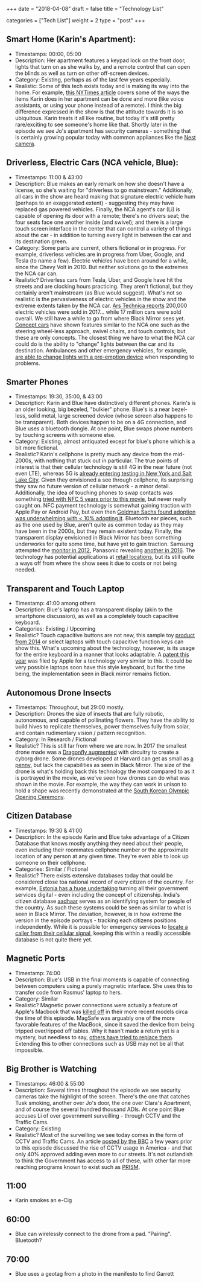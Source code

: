 +++
date = "2018-04-08"
draft = false
title = "Technology List"

categories = ["Tech List"]
weight = 2
type = "post"
+++

## Smart Home (Karin's Apartment):
- Timestamps: 00:00, 05:00
- Description: Her apartment features a keypad lock on the front door, lights that turn on as she walks by, and a remote control that can open the blinds as well as turn on other off-screen devices.
- Category: Existing, perhaps as of the last few years especially. 
- Realistic: Some of this tech exists today and is making its way into the home. For example, [this NYTimes article](https://www.nytimes.com/guides/technology/how-to-make-a-smart-home) covers some of the ways the items Karin does in her apartment can be done and more (like voice assistants, or using your phone instead of a remote). I think the big difference expressed in the show is that the attitude towards it is so ubiquitous. Karin treats it all like routine, but today it's still pretty rare/exciting to see someone's home like that. Shortly later in the episode we see Jo's apartment has security cameras - something that is certainly growing popular today with common appliances like the [Nest camera](https://nest.com/cameras/). 

## Driverless, Electric Cars (NCA vehicle, Blue):
- Timestamps: 11:00 & 43:00
- Description: Blue makes an early remark on how she doesn't have a  license, so she's waiting for "driverless to go mainstream." Additionally, all cars in the show are heard making that signature electric vehicle hum (perhaps to an exaggerated extent) - suggesting they may have replaced gas powered vehicles. Finally, the NCA agent's car (Li) is capable of opening its door with a remote; there's no drivers seat; the four seats face one another inside (and swivel); and there is a large touch screen interface in the center that can control a variety of things about the car - in addition to turning every light in between the car and its destination green.
- Category: Some parts are current, others fictional or in progress. For example, driverless vehicles are in progress from Uber, Google, and Tesla (to name a few). Electric vehicles have been around for a while, since the Chevy Volt in 2010. But neither solutions go to the extremes the NCA car can.
- Realistic? Driverless cars from Tesla, Uber, and Google have hit the streets and are clocking hours practicing. They aren't fictional, but they certainly aren't mainstream (as Blue would suggest). What's not so realistic is the pervasiveness of electric vehicles in the show and the extreme extents taken by the NCA car. 
[Ars Technica reports](https://arstechnica.com/cars/2018/01/2017-was-the-best-year-ever-for-electric-vehicle-sales-in-the-us/) 200,000 electric vehicles were sold in 2017... while 17 million cars were sold overall. We still have a while to go from where Black Mirror sees yet.
[Concept cars](http://www.businessinsider.com/concept-cars-of-the-future-photos-2016-7#because-the-car-is-driverless-the-steering-wheel-will-retract-back-into-the-dashboard-when-its-not-in-use-16) have shown features similar to the NCA one such as the steering wheel-less approach, swivel chairs, and touch controls; but these are only concepts. The closest thing we have to what the NCA car could do is the ability to "change" lights between the car and its destination. Ambulances and other emergency vehicles, for example, [are able to change lights with a pre-emption device](https://www.tranbc.ca/2014/01/30/5-things-that-make-traffic-signals-change/) when responding to problems.

## Smarter Phones
- Timestamps: 19:30, 35:00, & 43:00
- Description: Karin and Blue have distinctively different phones. Karin's is an older looking, big bezeled, "bulkier" phone. Blue's is a near bezel-less, solid metal, large screened device (whose screen also happens to be transparent). Both devices happen to be on a 4G connection, and Blue uses a bluetooth dongle. At one point, Blue swaps phone numbers by touching screens with someone else.
- Category: Existing, almost antiquated except for blue's phone which is a bit more fictional.
- Realistic? Karin's cellphone is pretty much any device from the mid-2000s, with nothing that stuck out in particular. The true points of interest is that their cellular technology is still 4G in the near future (not even LTE), whereas 5G is [already entering testing in New York and Salt Lake City](https://spectrum.ieee.org/tech-talk/telecom/wireless/the-national-science-foundation-announces-pawr-test-platform-cities). Given they envisioned a see through cellphone, its surprising they saw no future version of cellular network - a minor detail. Additionally, the idea of touching phones to swap contacts was something [tried with NFC 5 years prior to this movie](https://techcrunch.com/2011/09/29/new-nfc-spec-makes-it-easier-to-swap-contacts-save-data-to-phones/), but never really caught on. NFC payment technology is somewhat gaining traction with Apple Pay or Android Pay, but even then [Goldman Sachs found adoption was underwhelming with < 10% adopting it](http://fortune.com/2017/08/04/apple-pay-samsung-mobile-payments/). Bluetooth ear pieces, such as the one used by Blue, aren't quite as common today as they may have been in the 2000s, but they remain existent today. Finally, the transparent display envisioned in Black Mirror has been something underworks for quite some time, but have yet to gain traction. Samsung attempted the [monitor in 2012](https://www.theverge.com/2012/8/27/3271060/samsung-transparent-commercial-displays-availability), Panasonic revealing [another in 2016](https://www.theverge.com/2016/1/7/10733626/panasonic-transparent-screen-display-ces-2016). The technology has potential applications at [retail locations](http://www.planar.com/innovations/transparent-oled/), but its still quite a ways off from where the show sees it due to costs or not being needed.

## Transparent and Touch Laptop
- Timestamp: 41:00 among others
- Description: Blue's laptop has a transparent display (akin to the smartphone discussion), as well as a completely touch capacitive keyboard.
- Categories: Existing / Upcoming
- Realistic? Touch capacitive buttons are not new, this sample toy [product from 2014](https://www.sparkfun.com/products/retired/12017) or select laptops with touch capacitive function keys can show this. What's upcoming about the technology, however, is its usage for the entire keyboard in a manner that looks adaptable. A [patent this year](https://wccftech.com/new-apple-patent-details-keyboard-with-touch-based-capacitive-keys/) was filed by Apple for a technology very similar to this. It could be very possible laptops soon have this style keyboard, but for the time being, the implementation seen in Black mirror remains fiction.

## Autonomous Drone Insects
- Timestamps: Throughout, but 29:00 mostly.
- Description: Drones the size of insects that are fully robotic, autonomous, and capable of pollinating flowers. They have the ability to build hives to replicate themselves, power themselves fully from solar, and contain rudimentary vision / pattern recognition.
- Category: In Research / Fictional
- Realistic? This is still far from where we are now. In 2017 the smallest drone made was a [Dragonfly augmented](https://spectrum.ieee.org/automaton/robotics/industrial-robots/draper-dragonfleye-project) with circuitry to create a cyborg drone. Some drones developed at Harvard can get as small as [a penny](https://www.popsci.com/article/technology/rise-insect-drones), but lack the capabilities as seen in Black Mirror. The size of the drone is what's holding back this technology the most compared to as it is portrayed in the movie, as we've seen how drones can do what was shown in the movie. For example, the way they can work in unison to hold a shape was recently demonstrated at the [South Korean Olympic Opening Ceremony](https://www.wired.com/story/olympics-opening-ceremony-drone-show/).

## Citizen Database
- Timestamps: 19:30 & 41:00
- Description: In the episode Karin and Blue take advantage of a Citizen Database that knows mostly anything they need about their people, even including their roommates cellphone number or the approximate location of any person at any given time. They're even able to look up someone on their cellphone.
- Categories: Similar / Fictional
- Realistic? There exists extensive databases today that could be considered close toa  national record of every citizen of the country. For example, [Estonia has a huge undertaking](https://www.newyorker.com/magazine/2017/12/18/estonia-the-digital-republic) turning all their government services digital - even including the concept of citizenship. India's citizen database [aadhaar](https://uidai.gov.in/your-aadhaar/about-aadhaar.html) serves as an identifying system for people of the country. As such these systems could be seen as similar to what is seen in Black Mirror. The deviation, however, is in how extreme the version in the episode portrays - tracking each citizens positions independently. While it is possible for emergency services to [locate a caller from their cellular signal](http://www.govtech.com/dc/articles/911-Dispatchers-Use-New-Technologies-to-Quickly-Locate-Cellphone-Callers.html), keeping this within a readily accessible database is not quite there yet.

## Magnetic Ports
- Timestamp: 74:00
- Description: Blue's USB in the final moments is capable of connecting between computers using a purely magnetic interface. She uses this to transfer code from Rasmus' laptop to hers.
- Category: Similar
- Realistic? Magnetic power connections were actually a feature of Apple's Macbook that was [killed off](https://www.theverge.com/2016/10/27/13441150/rip-magsafe-apple-macbook-pro-charging-cable-usb-c) in their more recent models circa the time of this episode. MagSafe was arguably one of the more favorable features of the MacBook, since it saved the device from being tripped over/ripped off tables. Why it hasn't made a return yet is a mystery, but needless to say, [others have tried to replace them](http://bgr.com/2016/07/15/iphone-magnetic-charger-amazon-sale/). Extending this to other connections such as USB may not be all that impossible.

## Big Brother is Watching
- Timestamps: 46:00 & 55:00
- Description: Several times throughout the episode we see security cameras take the highlight of the screen. There's the one that catches Tusk smoking, another over Jo's door, the one over Clara's Apartment, and of course the several hundred thousand ADIs. At one point Blue accuses Li of over government surveilling - through CCTV and the Traffic Cams. 
- Category: Existing
- Realistic? Most of the surveilling we see today comes in the form of CCTV and Traffic Cams. An article [posted by the BBC](http://www.bbc.com/news/magazine-22274770) a few years prior to this episode discussed the rise of CCTV usage in America - and that only 40% approved adding even more to our streets. It's not outlandish to think the Government has access to all of these, with other far more reaching programs known to exist such as [PRISM](https://www.theguardian.com/world/2013/jun/06/us-tech-giants-nsa-data). 


## 11:00
- Karin smokes an e-Cig

## 60:00
- Blue can wirelessly connect to the drone from a pad. "Pairing". Bluetooth?

## 70:00
- Blue uses a geotag from a photo in the manifesto to find Garrett


